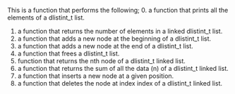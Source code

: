 This is a function that performs the following;
0. a function that prints all the elements of a dlistint_t list.
1. a function that returns the number of elements in a linked dlistint_t list.
2. a function that adds a new node at the beginning of a dlistint_t list.
3.  a function that adds a new node at the end of a dlistint_t list.
4. a function that frees a dlistint_t list.
5.  function that returns the nth node of a dlistint_t linked list.
6. a function that returns the sum of all the data (n) of a dlistint_t linked list.
7. a function that inserts a new node at a given position.
8. a function that deletes the node at index index of a dlistint_t linked list.

